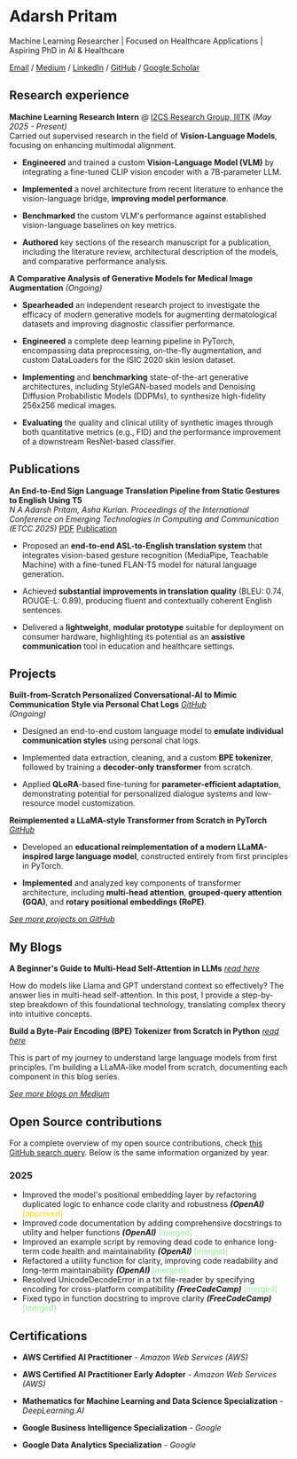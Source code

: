 # Adarsh Pritam

Machine Learning Researcher | Focused on Healthcare Applications | Aspiring PhD in AI & Healthcare

[Email](mailto:nadarsh337@gmail.com) / [Medium](https://medium.com/@adarsh-ai) / [LinkedIn](https://www.linkedin.com/in/adarshn-256455279/) / [GitHub](https://github.com/adarsh-crafts)  / [Google Scholar](https://scholar.google.com/citations?user=Sm8_hWgAAAAJ&hl=en)


## Research experience

**Machine Learning Research Intern** @ [ I2CS Research Group, IIITK](https://i2cs.iiitkottayam.ac.in/) _(May 2025 - Present)_    
Carried out supervised research in the field of **Vision-Language Models**, focusing on enhancing multimodal alignment.

- **Engineered** and trained a custom **Vision-Language Model (VLM)** by integrating a fine-tuned CLIP vision encoder with a 7B-parameter LLM.  

- **Implemented** a novel architecture from recent literature to enhance the vision-language bridge, **improving model performance**.  

- **Benchmarked** the custom VLM's performance against established vision-language baselines on key metrics. 

- **Authored** key sections of the research manuscript for a publication, including the literature review, architectural description of the models, and comparative performance analysis.

**A Comparative Analysis of Generative Models for Medical Image Augmentation** _(Ongoing)_

- **Spearheaded** an independent research project to investigate the efficacy of modern generative models for augmenting dermatological datasets and improving diagnostic classifier performance.

- **Engineered** a complete deep learning pipeline in PyTorch, encompassing data preprocessing, on-the-fly augmentation, and custom DataLoaders for the ISIC 2020 skin lesion dataset.

- **Implementing** and **benchmarking** state-of-the-art generative architectures, including StyleGAN-based models and Denoising Diffusion Probabilistic Models (DDPMs), to synthesize high-fidelity 256x256 medical images.

- **Evaluating** the quality and clinical utility of synthetic images through both quantitative metrics (e.g., FID) and the performance improvement of a downstream ResNet-based classifier.


## Publications

**An End-to-End Sign Language Translation Pipeline from Static Gestures to English Using T5**  
_N A Adarsh Pritam, Asha Kurian. Proceedings of the International Conference on Emerging Technologies in Computing and Communication (ETCC 2025)_ [PDF](https://ieeexplore.ieee.org/stamp/stamp.jsp?tp=&arnumber=11108641) [Publication](https://ieeexplore.ieee.org/document/11108641)

- Proposed an **end-to-end ASL-to-English translation system** that integrates vision-based gesture recognition (MediaPipe, Teachable Machine) with a fine-tuned FLAN-T5 model for natural language generation.

- Achieved **substantial improvements in translation quality** (BLEU: 0.74, ROUGE-L: 0.89), producing fluent and contextually coherent English sentences.

- Delivered a **lightweight**, **modular prototype** suitable for deployment on consumer hardware, highlighting its potential as an **assistive communication** tool in education and healthcare settings. 


## Projects

**Built-from-Scratch Personalized Conversational-AI to Mimic Communication Style via Personal Chat Logs** _[GitHub](https://github.com/adarsh-crafts/personalized-conversational-ai)_  
_(Ongoing)_

- Designed an end-to-end custom language model to **emulate individual communication styles** using personal chat logs.

- Implemented data extraction, cleaning, and a custom **BPE tokenizer**, followed by training a **decoder-only transformer** from scratch.

- Applied **QLoRA**-based fine-tuning for **parameter-efficient adaptation**, demonstrating potential for personalized dialogue systems and low-resource model customization.  

**Reimplemented a LLaMA-style Transformer from Scratch in PyTorch** 
_[GitHub](https://github.com/adarsh-crafts/llama-llm-from-scratch)_

- Developed an **educational reimplementation of a modern LLaMA-inspired large language model**, constructed entirely from first principles in PyTorch.

- **Implemented** and analyzed key components of transformer architecture, including **multi-head attention**, **grouped-query attention (GQA)**, and **rotary positional embeddings (RoPE)**.

_[See more projects on GitHub](https://github.com/adarsh-crafts)_


## My Blogs

**A Beginner's Guide to Multi-Head Self-Attention in LLMs**  _[read here](https://medium.com/@adarsh-ai/a-beginners-guide-to-multi-head-self-attention-in-llms-1a4ea8be6fb2)_

How do models like Llama and GPT understand context so effectively? The answer lies in multi-head self-attention. In this post, I provide a step-by-step breakdown of this foundational technology, translating complex theory into intuitive concepts.  

**Build a Byte-Pair Encoding (BPE) Tokenizer from Scratch in Python** _[read here](https://medium.com/@adarsh-ai/build-a-byte-pair-encoding-bpe-tokenizer-from-scratch-in-python-0dc32c6410f7)_

This is part of my journey to understand large language models from first principles. I’m building a LLaMA-like model from scratch, documenting each component in this blog series.

_[See more blogs on Medium](https://medium.com/@adarsh-ai)_


## Open Source contributions

For a complete overview of my open source contributions, check [this GitHub search query](https://github.com/search?q=is%3Apr+author%3Aadarsh-crafts+is%3Apublic&type=pullrequests). Below is the same information organized by year.

### 2025

- Improved the model's positional embedding layer by refactoring duplicated logic to enhance code clarity and robustness _**(OpenAI)**_ <span style="color:gold">[approved]</span> 
- Improved code documentation by adding comprehensive docstrings to utility and helper functions _**(OpenAI)**_ <span style="color:#90EE90">[merged]</span>
- Improved an example script by removing dead code to enhance long-term code health and maintainability _**(OpenAI)**_ <span style="color:#90EE90">[merged]</span>
- Refactored a utility function for clarity, improving code readability and long-term maintainability _**(OpenAI)**_ <span style="color:#90EE90">[merged]</span>
- Resolved UnicodeDecodeError in a txt file-reader by specifying encoding for cross-platform compatibility _**(FreeCodeCamp)**_ <span style="color:#90EE90">[merged]</span>
- Fixed typo in function docstring to improve clarity _**(FreeCodeCamp)**_ <span style="color:#90EE90">[merged]</span>


## Certifications

- **AWS Certified AI Practitioner** - _Amazon Web Services (AWS)_

- **AWS Certified AI Practitioner Early Adopter** - _Amazon Web Services (AWS)_

- **Mathematics for Machine Learning and Data Science Specialization** - _DeepLearning.AI_

- **Google Business Intelligence Specialization** - _Google_

- **Google Data Analytics Specialization** - _Google_